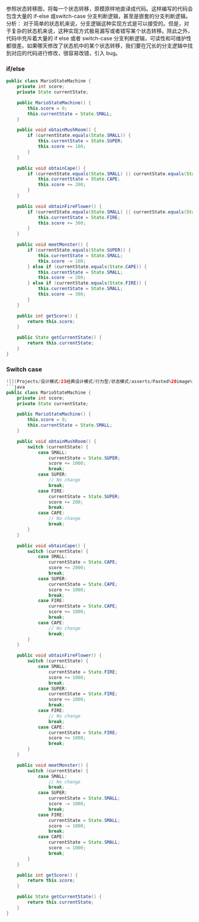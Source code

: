 参照状态转移图，将每一个状态转移，原模原样地直译成代码。这样编写的代码会包含大量的 if-else 或switch-case 分支判断逻辑，甚至是嵌套的分支判断逻辑。
分析：
对于简单的状态机来说，分支逻辑这种实现方式是可以接受的。但是，对于复杂的状态机来说，这种实现方式极易漏写或者错写某个状态转移。除此之外，代码中充斥着大量的 if else 或者 switch-case 分支判断逻辑，可读性和可维护性都很差。如果哪天修改了状态机中的某个状态转移，我们要在冗长的分支逻辑中找到对应的代码进行修改，很容易改错，引入 bug。
### if/else
```java
public class MarioStateMachine {
    private int score;
    private State currentState;

    public MarioStateMachine() {
        this.score = 0;
        this.currentState = State.SMALL;
    }

    public void obtainMushRoom() {
        if (currentState.equals(State.SMALL)) {
            this.currentState = State.SUPER;
            this.score += 100;
        }
    }

    public void obtainCape() {
        if (currentState.equals(State.SMALL) || currentState.equals(State.SUPER)) {
            this.currentState = State.CAPE;
            this.score += 200;
        }
    }

    public void obtainFireFlower() {
        if (currentState.equals(State.SMALL) || currentState.equals(State.SUPER)) {
            this.currentState = State.FIRE;
            this.score += 300;
        }
    }

    public void meetMonster() {
        if (currentState.equals(State.SUPER)) {
            this.currentState = State.SMALL;
            this.score -= 100;
        } else if (currentState.equals(State.CAPE)) {
            this.currentState = State.SMALL;
            this.score -= 200;
        } else if (currentState.equals(State.FIRE)) {
            this.currentState = State.SMALL;
            this.score -= 300;
        }
    }

    public int getScore() {
        return this.score;
    }

    public State getCurrentState() {
        return this.currentState;
    }
}

```
### Switch case
```java
![](Projects/设计模式/23经典设计模式/行为型/状态模式/asserts/Pasted%20image%2020250629163237.png)
```java
public class MarioStateMachine {
    private int score;
    private State currentState;

    public MarioStateMachine() {
        this.score = 0;
        this.currentState = State.SMALL;
    }

    public void obtainMushRoom() {
        switch (currentState) {
            case SMALL:
                currentState = State.SUPER;
                score += 1000;
                break;
            case SUPER:
                // No change
                break;
            case FIRE:
                currentState = State.SUPER;
                score += 200;
                break;
            case CAPE:
                // No change
                break;
        }
    }

    public void obtainCape() {
        switch (currentState) {
            case SMALL:
                currentState = State.CAPE;
                score += 2000;
                break;
            case SUPER:
                currentState = State.CAPE;
                score += 1000;
                break;
            case FIRE:
                currentState = State.CAPE;
                score += 1000;
                break;
            case CAPE:
                // No change
                break;
        }
    }

    public void obtainFireFlower() {
        switch (currentState) {
            case SMALL:
                currentState = State.FIRE;
                score += 1000;
                break;
            case SUPER:
                currentState = State.FIRE;
                score += 1000;
                break;
            case FIRE:
                // No change
                break;
            case CAPE:
                currentState = State.FIRE;
                score += 1000;
                break;
        }
    }

    public void meetMonster() {
        switch (currentState) {
            case SMALL:
                // No change
                break;
            case SUPER:
                currentState = State.SMALL;
                score -= 1000;
                break;
            case FIRE:
                currentState = State.SMALL;
                score -= 1000;
                break;
            case CAPE:
                currentState = State.SMALL;
                score -= 1000;
                break;
        }
    }

    public int getScore() {
        return this.score;
    }

    public State getCurrentState() {
        return this.currentState;
    }
}
```


```